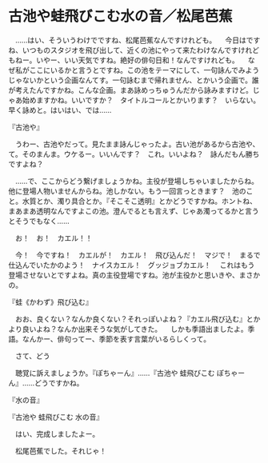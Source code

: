 # 古池や蛙飛びこむ水の音／松尾芭蕉

　……はい、そういうわけでですね、松尾芭蕉なんですけれども。
　今日はですね、いつものスタジオを飛び出して、近くの池にやって来たわけなんですけれどもねー。いやー、いい天気ですね。絶好の俳句日和！なんですけれども。
　なぜ私がここにいるかと言うとですね。この池をテーマにして、一句詠んでみようじゃないかという企画なんてす。一句詠むまで帰れません、とかいう企画で。誰が考えたんですかね。こんな企画。まあ詠めっちゅうんだから詠みますけど。じゃあ始めますかね。いいですか？　タイトルコールとかいります？　いらない。早く詠めと。はいはい、では……

『古池や』

　うわー、古池やだって。見たまま詠んじゃったよ。古い池があるから古池や、て。そのまんま。ウケるー。いいんです？　これ。いいよね？　詠んだもん勝ちですよね？

　……で、ここからどう繋げましょうかね。主役が登場しちゃいましたからね。他に登場人物いませんからね。池しかない。もう一回言っときます？　池のこと。水質とか、濁り具合とか。『そこそこ透明』とかどうですかね。ホントね、まあまあ透明なんですよこの池。澄んでるとも言えず、じゃあ濁ってるかと言うとそうでもなく……

　お！　お！　カエル！！

　今！　今ですね！　カエルが！　カエル！　飛び込んだ！　マジで！　まるで仕込んでいたかのよう！　ナイスカエル！　グッジョブカエル！
　これはもう登場させないとですよね。真の主役登場ですね。池が主役かと思いきや、まさかの。

『蛙《かわず》飛び込む』

　おお、良くない？なんか良くない？それっぽいよね？『カエル飛び込む』とかより良いよね？なんか出来そうな気がしてきた。
　しかも季語出ましたよ。季語。なんかー、俳句ってー、季節を表す言葉がいるらしくって。

　さて、どう

　聴覚に訴えましょうか。『ぽちゃーん』……『古池や 蛙飛びこむ ぽちゃーん』……どうですかね。



『水の音』


『古池や 蛙飛びこむ 水の音』

　はい、完成しましたよー。

　松尾芭蕉でした。それじゃ！